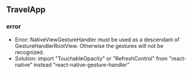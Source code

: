 ## TravelApp

### error 
- Error: NativeViewGestureHandler must be used as a descendant of GestureHandlerRootView. Otherwise the gestures will not be recognized.
-   Solution: import "TouchableOpacity" or "RefreshControl" from  "react-native" instead "react-native-gesture-handler" 

